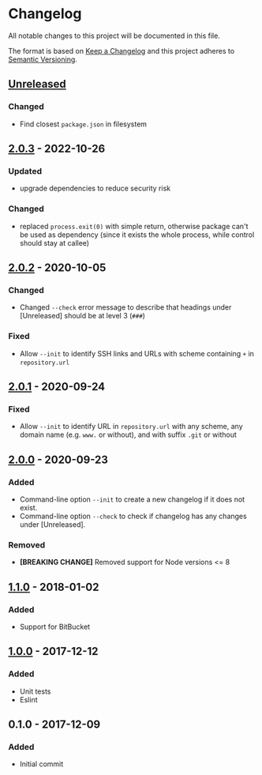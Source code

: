 # Changelog
All notable changes to this project will be documented in this file.

The format is based on [Keep a Changelog](http://keepachangelog.com/en/1.0.0/)
and this project adheres to [Semantic Versioning](http://semver.org/spec/v2.0.0.html).

## [Unreleased]

### Changed
- Find closest `package.json` in filesystem

## [2.0.3] - 2022-10-26
### Updated
- upgrade dependencies to reduce security risk

### Changed
- replaced `process.exit(0)` with simple return, otherwise package can't be used as dependency (since it exists the whole process, while control should stay at callee)

## [2.0.2] - 2020-10-05
### Changed
- Changed `--check` error message to describe that headings under \[Unreleased\] should be at level 3 (`###`)

### Fixed
- Allow `--init` to identify SSH links and URLs with scheme containing `+` in `repository.url`

## [2.0.1] - 2020-09-24
### Fixed
- Allow `--init` to identify URL in `repository.url` with any scheme, any domain name (e.g. `www.` or without), and with suffix `.git` or without

## [2.0.0] - 2020-09-23
### Added
- Command-line option `--init` to create a new changelog if it does not exist.
- Command-line option `--check` to check if changelog has any changes under \[Unreleased\].

### Removed
- **[BREAKING CHANGE]** Removed support for Node versions <= 8

## [1.1.0] - 2018-01-02
### Added
- Support for BitBucket

## [1.0.0] - 2017-12-12
### Added
- Unit tests
- Eslint

## 0.1.0 - 2017-12-09
### Added
- Initial commit

[Unreleased]: https://github.com/nikolajevp/changelog-updater/compare/v2.0.3...HEAD
[2.0.3]: https://github.com/nikolajevp/changelog-updater/compare/v2.0.2...v2.0.3
[2.0.2]: https://github.com/nikolajevp/changelog-updater/compare/v2.0.1...v2.0.2
[2.0.1]: https://github.com/nikolajevp/changelog-updater/compare/v2.0.0...v2.0.1
[2.0.0]: https://github.com/nikolajevp/changelog-updater/compare/v1.1.0...v2.0.0
[1.1.0]: https://github.com/nikolajevp/changelog-updater/compare/v1.0.0...v1.1.0
[1.0.0]: https://github.com/nikolajevp/changelog-updater/compare/v0.1.0...v1.0.0
